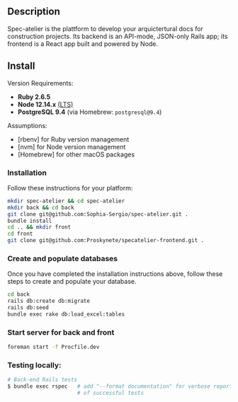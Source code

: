 ## Description

Spec-atelier is the plattform to develop your arquictertural docs for construction projects. Its backend is an API-mode, JSON-only Rails app;
its frontend is a React app built and powered by Node.

## Install

Version Requirements:

- **Ruby 2.6.5**
- **Node 12.14.x** [(LTS)](https://github.com/nodejs/Release#release-schedule1)
- **PostgreSQL 9.4** (via Homebrew: `postgresql@9.4`)

Assumptions:

- [rbenv] for Ruby version management
- [nvm] for Node version management
- [Homebrew] for other macOS packages

### Installation

Follow these instructions for your platform:
```bash
mkdir spec-atelier && cd spec-atelier
mkdir back && cd back
git clone git@github.com:Sophia-Sergio/spec-atelier.git .
bundle install
cd .. && mkdir front
cd front
git clone git@github.com:Proskynete/specatelier-frontend.git .

```

### Create and populate databases

Once you have completed the installation instructions above, follow these steps to create and
populate your database.

```bash
cd back
rails db:create db:migrate
rails db:seed
bundle exec rake db:load_excel:tables
```

### Start server for back and front

```bash
foreman start -f Procfile.dev
```

### Testing locally:

```bash
# Back-end Rails tests
$ bundle exec rspec   # add "--format documentation" for verbose reporting
                      # of successful tests
```
